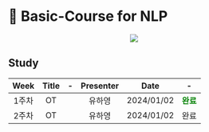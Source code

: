 # 📰 Basic-Course for NLP
<p align="center">
  <img src="https://github.com/NLP-Study-JAPPU/Basic-Course/assets/90309728/4e6b27e7-b39f-47fb-a89a-28c414a69889">
</p>

## Study 
|Week|Title|-|Presenter|Date|-|
|:---:|:---:|:---:|:---:|:---:|:---:|
|1주차|OT||유하영|2024/01/02|<span style="color:#008000">**완료**</span>
|2주차|OT||유하영|2024/01/02|완료



  











